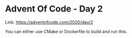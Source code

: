 # Advent Of Code - Day 2

Link: https://adventofcode.com/2020/day/2

You can either use CMake or Dockerfile to build and run this.